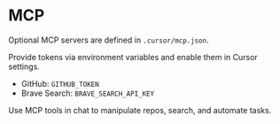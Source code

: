 # MCP

Optional MCP servers are defined in `.cursor/mcp.json`.

Provide tokens via environment variables and enable them in Cursor settings.
- GitHub: `GITHUB_TOKEN`
- Brave Search: `BRAVE_SEARCH_API_KEY`

Use MCP tools in chat to manipulate repos, search, and automate tasks.